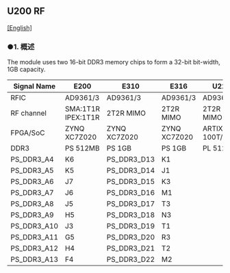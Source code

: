 ## U200 RF

[[English]](../../../../device_and_usage_manual/ANTSDR_U_Series_Module/ANTSDR_U200_Reference_Manual/AntsdrU200_RF_parameters.html)


### ●1. 概述


The module uses two 16-bit DDR3 memory chips to form a 32-bit bit-width, 1GB capacity.

| Signal Name   | E200       | E310           | E316       |    U220   |
| ------------- | ---------- | -------------- | ---------- | ----------|
| RFIC          | AD9361/3   |   AD9361/3     |AD9361/3    |  AD9361/3 |
| RF channel    | SMA:1T1R IPEX:1T1R|2T2R MIMO|2T2R MIMO   | 2T2R MIMO |
| FPGA/SoC  | ZYNQ XC7Z020 | ZYNQ XC7Z020 |ZYNQ XC7Z020 |ARTIX7 100T/200T |
| DDR3        |PS 512MB    | PS 1GB   | PS 1GB       |  PL 512MB     |
| PS_DDR3_A4    | K6         | PS_DDR3_D13    | K1         |           |            
| PS_DDR3_A5    | K5         | PS_DDR3_D14    | J1         |           |
| PS_DDR3_A6    | J7         | PS_DDR3_D15    | K3         |           |
| PS_DDR3_A7    | J6         | PS_DDR3_D16    | M1         |           |
| PS_DDR3_A8    | J5         | PS_DDR3_D17    | T3         |           |
| PS_DDR3_A9    | H5         | PS_DDR3_D18    | N3         |           |
| PS_DDR3_A10   | J3         | PS_DDR3_D19    | T1         |           |
| PS_DDR3_A11   | G5         | PS_DDR3_D20    | R3         |           |
| PS_DDR3_A12   | H4         | PS_DDR3_D21    | T2         |           |
| PS_DDR3_A13   | F4         | PS_DDR3_D22    | M2         |           |
